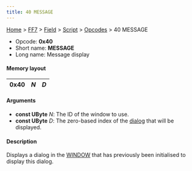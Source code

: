 ```yaml
---
title: 40 MESSAGE
---
```


[Home](../../../../Main%20Page.md.md) > [FF7](../../../../FF7.md) > [Field](../../../Field.md) > [Script](../../Script.md) > [Opcodes](../Opcodes.md) > 40 MESSAGE

-   Opcode: **0x40**
-   Short name: **MESSAGE**
-   Long name: Message display

#### Memory layout

| 0x40 | *N* | *D* |
|------|-----|-----|

#### Arguments

-   **const UByte** *N*: The ID of the window to use.
-   **const UByte** *D*: The zero-based index of the [dialog][] that
    will be displayed.

#### Description

Displays a dialog in the [WINDOW][] that has previously been initialised
to display this dialog.

  [dialog]: ../../Script.md "wikilink"
  [WINDOW]: 50%20WINDOW.md "wikilink"
